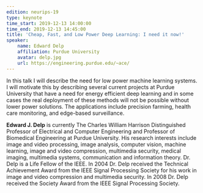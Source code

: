 ```yaml
---
edition: neurips-19
type: keynote
time_start: 2019-12-13 14:00:00
time_end: 2019-12-13 14:45:00
title: 'Cheap, Fast, and Low Power Deep Learning: I need it now!'
speaker:
    name: Edward Delp
    affiliation: Purdue University
    avatar: delp.jpg
    url: https://engineering.purdue.edu/~ace/
---
```

In this talk I will describe the need for low power machine learning systems. I will motivate this by describing several current projects at Purdue University that have a need for energy efficient deep learning and in some cases the real deployment of these methods will not be possible without lower power solutions. The applications include precision farming, health care monitoring, and edge-based surveillance.

**Edward J. Delp** is currently The Charles William Harrison Distinguished Professor of Electrical and Computer Engineering and Professor of Biomedical Engineering at Purdue University. His research interests include image and video processing, image analysis, computer vision, machine learning, image and video compression, multimedia security, medical imaging, multimedia systems, communication and information theory. Dr. Delp is a Life Fellow of the IEEE. In 2004 Dr. Delp received the Technical Achievement Award from the IEEE Signal Processing Society for his work in image and video compression and multimedia security. In
2008 Dr. Delp received the Society Award from the IEEE Signal Processing Society.
